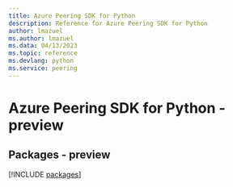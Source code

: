 ```yaml
---
title: Azure Peering SDK for Python
description: Reference for Azure Peering SDK for Python
author: lmazuel
ms.author: lmazuel
ms.data: 04/13/2023
ms.topic: reference
ms.devlang: python
ms.service: peering
---
```

# Azure Peering SDK for Python - preview
## Packages - preview
[!INCLUDE [packages](peering-index.md)]